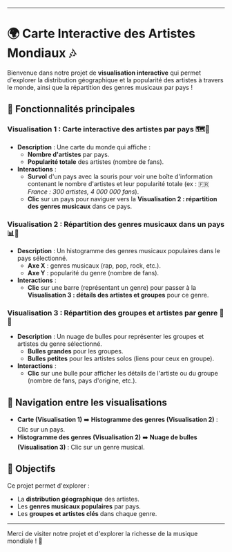 
---
# 🌍 Carte Interactive des Artistes Mondiaux 🎶

Bienvenue dans notre projet de **visualisation interactive** qui permet d'explorer la distribution géographique et la popularité des artistes à travers le monde, ainsi que la répartition des genres musicaux par pays ! 

## 📌 Fonctionnalités principales

### Visualisation 1 : Carte interactive des artistes par pays 🗺️🎤

- **Description** : Une carte du monde qui affiche :
  - **Nombre d'artistes** par pays.
  - **Popularité totale** des artistes (nombre de fans).
- **Interactions** :
  - **Survol** d'un pays avec la souris pour voir une boîte d'information contenant le nombre d'artistes et leur popularité totale (ex : 🇫🇷 *France : 300 artistes, 4 000 000 fans*).
  - **Clic** sur un pays pour naviguer vers la **Visualisation 2 : répartition des genres musicaux** dans ce pays.

### Visualisation 2 : Répartition des genres musicaux dans un pays 📊🎸
- **Description** : Un histogramme des genres musicaux populaires dans le pays sélectionné.
  - **Axe X** : genres musicaux (rap, pop, rock, etc.).
  - **Axe Y** : popularité du genre (nombre de fans).
- **Interactions** :
  - **Clic** sur une barre (représentant un genre) pour passer à la **Visualisation 3 : détails des artistes et groupes** pour ce genre.

### Visualisation 3 : Répartition des groupes et artistes par genre 🎤🎶

- **Description** : Un nuage de bulles pour représenter les groupes et artistes du genre sélectionné.
  - **Bulles grandes** pour les groupes.
  - **Bulles petites** pour les artistes solos (liens pour ceux en groupe).
- **Interactions** :
  - **Clic** sur une bulle pour afficher les détails de l'artiste ou du groupe (nombre de fans, pays d'origine, etc.).

## 🔄 Navigation entre les visualisations

- **Carte (Visualisation 1)** ➡️ **Histogramme des genres (Visualisation 2)** : Clic sur un pays.
- **Histogramme des genres (Visualisation 2)** ➡️ **Nuage de bulles (Visualisation 3)** : Clic sur un genre musical.

## 🚀 Objectifs

Ce projet permet d'explorer :
- La **distribution géographique** des artistes.
- Les **genres musicaux populaires** par pays.
- Les **groupes et artistes clés** dans chaque genre.

---

Merci de visiter notre projet et d'explorer la richesse de la musique mondiale ! 🎉

